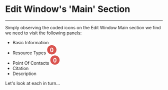 # Edit Window's 'Main' Section
---

Simply observing the coded icons on the <span class="md-window">Edit Window</span> <span class="md-section">Main</span> section we find we need to visit the following panels: 
  * <span class="md-panel">Basic Information</span> <i class="fa fa-asterisk required"> </i>
  * <span class="md-panel">Resource Types</span> ![](/assets/bullets/count-red.png)
  * <span class="md-panel">Point Of Contacts</span> ![](/assets/bullets/count-red.png)
  * <span class="md-panel">Citation</span> <i class="fa fa-asterisk required"> </i>
  * <span class="md-panel">Description</span> <i class="fa fa-asterisk required"> </i>
  
Let's look at each in turn...
